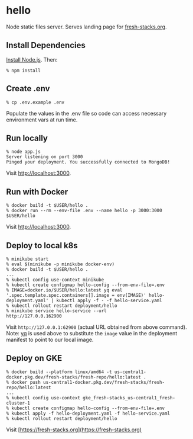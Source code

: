 # hello
Node static files server. Serves landing page for [fresh-stacks.org](https://fresh-stacks.org/).

## Install Dependencies

[Install Node.js](https://nodejs.org/en/download). Then:

```console
% npm install
```

## Create .env
```console
% cp .env.example .env
```

Populate the values in the .env file so code can access necessary environment vars at run time.

## Run locally
```console
% node app.js
Server listening on port 3000
Pinged your deployment. You successfully connected to MongoDB!
```

Visit [http://localhost:3000](http://localhost:3000).

## Run with Docker
```console
% docker build -t $USER/hello .
% docker run --rm --env-file .env --name hello -p 3000:3000 $USER/hello
```

Visit [http://localhost:3000](http://localhost:3000).

## Deploy to local k8s
```console
% minikube start
% eval $(minikube -p minikube docker-env)
% docker build -t $USER/hello .
...
% kubectl config use-context minikube
% kubectl create configmap hello-config --from-env-file=.env
% IMAGE=docker.io/$USER/hello:latest yq eval '.spec.template.spec.containers[].image = env(IMAGE)' hello-deployment.yaml' | kubectl apply -f - -f hello-service.yaml
% kubectl rollout restart deployment/hello
% minikube service hello-service --url
http://127.0.0.162900
```

Visit `http://127.0.0.1:62900` (actual URL obtained from above command). Note: [yq](https://github.com/mikefarah/yq) is used above to substitute the `image` value in the deployment manifest to point to our local image.

## Deploy on GKE
```console
% docker build --platform linux/amd64 -t us-central1-docker.pkg.dev/fresh-stacks/fresh-repo/hello:latest .
% docker push us-central1-docker.pkg.dev/fresh-stacks/fresh-repo/hello:latest
...
% kubectl config use-context gke_fresh-stacks_us-central1_fresh-cluster-1 
% kubectl create configmap hello-config --from-env-file=.env
% kubectl apply -f hello-deployment.yaml -f hello-service.yaml
% kubectl rollout restart deployment/hello
```

Visit [https://fresh-stacks.org](https://fresh-stacks.org)
